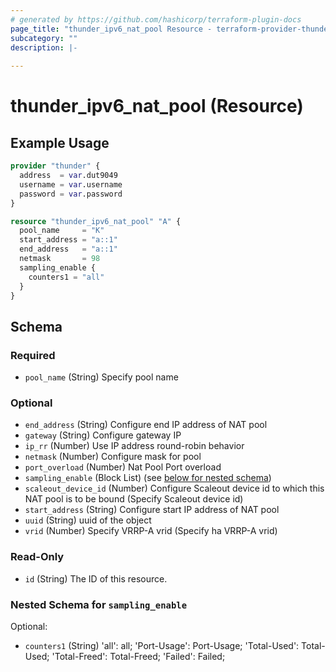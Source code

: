```yaml
---
# generated by https://github.com/hashicorp/terraform-plugin-docs
page_title: "thunder_ipv6_nat_pool Resource - terraform-provider-thunder"
subcategory: ""
description: |-
  
---
```


# thunder_ipv6_nat_pool (Resource)



## Example Usage

```terraform
provider "thunder" {
  address  = var.dut9049
  username = var.username
  password = var.password
}

resource "thunder_ipv6_nat_pool" "A" {
  pool_name     = "K"
  start_address = "a::1"
  end_address   = "a::1"
  netmask       = 98
  sampling_enable {
    counters1 = "all"
  }
}
```

<!-- schema generated by tfplugindocs -->
## Schema

### Required

- `pool_name` (String) Specify pool name

### Optional

- `end_address` (String) Configure end IP address of NAT pool
- `gateway` (String) Configure gateway IP
- `ip_rr` (Number) Use IP address round-robin behavior
- `netmask` (Number) Configure mask for pool
- `port_overload` (Number) Nat Pool Port overload
- `sampling_enable` (Block List) (see [below for nested schema](#nestedblock--sampling_enable))
- `scaleout_device_id` (Number) Configure Scaleout device id to which this NAT pool is to be bound (Specify Scaleout device id)
- `start_address` (String) Configure start IP address of NAT pool
- `uuid` (String) uuid of the object
- `vrid` (Number) Specify VRRP-A vrid (Specify ha VRRP-A vrid)

### Read-Only

- `id` (String) The ID of this resource.

<a id="nestedblock--sampling_enable"></a>
### Nested Schema for `sampling_enable`

Optional:

- `counters1` (String) 'all': all; 'Port-Usage': Port-Usage; 'Total-Used': Total-Used; 'Total-Freed': Total-Freed; 'Failed': Failed;


